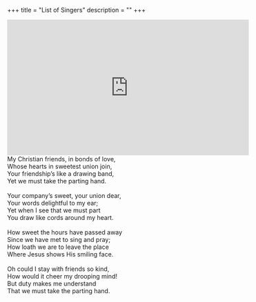 +++
title = "List of Singers"
description = ""
+++

<iframe width="560" height="315" style="display:block; margin: 0 auto;" src="https://www.youtube.com/embed/1IWBCdNHXcM" frameborder="0" allow="accelerometer; autoplay; encrypted-media; gyroscope; picture-in-picture" allowfullscreen></iframe>


<div style="display:block; margin: 0 auto; width: 560px">
My Christian friends, in bonds of love,<br />
Whose hearts in sweetest union join,<br />  
Your friendship’s like a drawing band,<br />  
Yet we must take the parting hand.<br />  
<br />
Your company’s sweet, your union dear, <br />  
Your words delightful to my ear;<br />   
Yet when I see that we must part<br />   
You draw like cords around my heart.<br />   
<br /> 
How sweet the hours have passed away  <br /> 
Since we have met to sing and pray;  <br /> 
How loath we are to leave the place  <br /> 
Where Jesus shows His smiling face.  <br /> 
<br /> 
Oh could I stay with friends so kind,  <br /> 
How would it cheer my drooping mind!  <br /> 
But duty makes me understand  <br /> 
That we must take the parting hand.<br /> 
</div>
